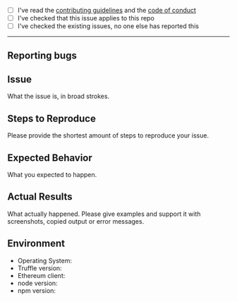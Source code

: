 - [ ] I've read the [contributing guidelines](https://github.com/aletheia-foundation/aletheia-admin/blob/master/CONTRIBUTING.md) and the [code of conduct](https://github.com/aletheia-foundation/aletheia-admin/blob/master/CODE-OF-CONDUCT.md)
- [ ] I've checked that this issue applies to this repo
- [ ] I've checked the existing issues, no one else has reported this
---------------------------

## Reporting bugs

## Issue

What the issue is, in broad strokes.

## Steps to Reproduce

Please provide the shortest amount of steps to reproduce your issue.

## Expected Behavior

What you expected to happen.

## Actual Results

What actually happened. Please give examples and support it with screenshots, copied output or error messages.

## Environment

* Operating System: 
* Truffle version:
* Ethereum client:
* node version:
* npm version: 
